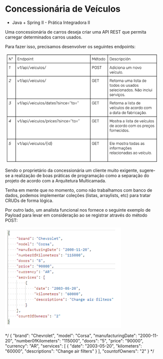 # Concessionária de Veículos

- Java + Spring II - Prática Integradora II

Uma concessionária de carros deseja criar uma API REST que permita carregar
determinados carros usados.

Para fazer isso, precisamos desenvolver os
seguintes endpoints:

![img.png](img1.png)

Sendo o proprietário da concessionária um cliente muito exigente, sugere-se a
realização de boas práticas de programação como a separação do projeto de
acordo com a Arquitetura Multicamada.

Tenha em mente que no momento, como não trabalhamos com banco de dados,
podemos implementar coleções (listas, arraylists, etc) para tratar CRUDs de forma
lógica.

Por outro lado, um analista funcional nos fornece o seguinte exemplo de Payload para levar em consideração ao se registrar através do método POST:

![img.png](img2.png)

*/
{
   "brand": "Chevrolet",
   "model": "Corsa",
   "manufacturingDate": "2000-11-20",
   "number0fKilometers": "115000",
   "doors": "5",
   "price": "90000",
   "currency": "AR",
   "services": [
      {
         "date": "2003-05-20",
         "kilometers": "60000",
         "descriptions": "Change air filters"
      }
   ],
   "countofOwners": "2"
}
*/
